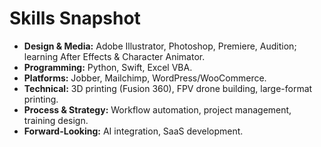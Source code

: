 # Skills Snapshot

- **Design & Media:** Adobe Illustrator, Photoshop, Premiere, Audition; learning After Effects & Character Animator.  
- **Programming:** Python, Swift, Excel VBA.  
- **Platforms:** Jobber, Mailchimp, WordPress/WooCommerce.  
- **Technical:** 3D printing (Fusion 360), FPV drone building, large-format printing.  
- **Process & Strategy:** Workflow automation, project management, training design.  
- **Forward-Looking:** AI integration, SaaS development.  
